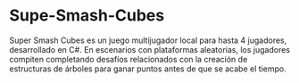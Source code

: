 # Supe-Smash-Cubes
Super Smash Cubes es un juego multijugador local para hasta 4 jugadores, desarrollado en C#. En escenarios con plataformas aleatorias, los jugadores compiten completando desafíos relacionados con la creación de estructuras de árboles para ganar puntos antes de que se acabe el tiempo.
